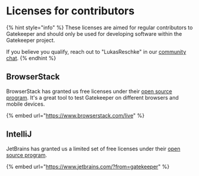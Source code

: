 # Licenses for contributors

{% hint style="info" %}
These licenses are aimed for regular contributors to Gatekeeper and should only be used for developing software within the Gatekeeper project.

If you believe you qualify, reach out to "LukasReschke" in our [community chat](https://getgatekeeper.zulipchat.com/).
{% endhint %}

## BrowserStack

BrowserStack has granted us free licenses under their [open source program](https://www.browserstack.com/open-source). It's a great tool to test Gatekeeper on different browsers and mobile devices.

{% embed url="https://www.browserstack.com/live" %}

## IntelliJ

JetBrains has granted us a limited set of free licenses under their [open source program](https://www.jetbrains.com/community/opensource/#support).

{% embed url="https://www.jetbrains.com/?from=gatekeeper" %}








